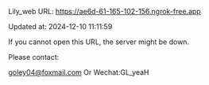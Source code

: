 Lily_web URL: https://ae6d-61-165-102-156.ngrok-free.app

Updated at: 2024-12-10 11:11:59

If you cannot open this URL, the server might be down.

Please contact: 

goley04@foxmail.com Or Wechat:GL_yeaH